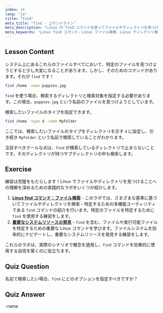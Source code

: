 ```yaml
---
index: 14
lang: "ja"
title: "find"
meta_title: "find - コマンドライン"
meta_description: "Linux の'find'コマンドを使ってファイルやディレクトリを見つける方法を学びましょう。基本的な検索オプションを発見し、Linux のファイル管理スキルを向上させましょう。"
meta_keywords: "Linux find コマンド，Linux ファイル検索，Linux ディレクトリ検索，find コマンド チュートリアル，Linux ファイル管理，初心者 Linux, Linux ガイド"
---
```


## Lesson Content

システム上にあるこれらのファイルすべてにおいて、特定のファイルを見つけようとすると少し大変になることがあります。しかし、そのためのコマンドがあります。それが `find` です！

```bash
find /home -name puppies.jpg
```

`find` を使う場合、検索するディレクトリと検索対象を指定する必要があります。この場合、`puppies.jpg` という名前のファイルを見つけようとしています。

検索したいファイルのタイプを指定できます。

```bash
find /home -type d -name MyFolder
```

ここでは、検索したいファイルのタイプをディレクトリを示す `d` に設定し、引き続き `MyFolder` という名前で検索していることがわかります。

注目すべきクールな点は、`find` が検索しているディレクトリで止まらないことです。そのディレクトリが持つサブディレクトリの中も検索します。

## Exercise

練習は完璧をもたらします！Linux でファイルやディレクトリを見つけることへの理解を深めるための実践的なラボをいくつか紹介します。

1. **[Linux find コマンド：ファイル検索](https://labex.io/ja/labs/linux-linux-find-command-file-searching-219191)** - このラボでは、さまざまな基準に基づいてファイルやディレクトリを検索・特定するための多機能ユーティリティである `find` コマンドの紹介を行います。特定のファイルを特定するために `find` を使用する練習をします。
2. **[重要なシステムリソースの発見](https://labex.io/ja/labs/linux-discover-critical-system-resources-388032)** - `find` を含む、ファイルや実行可能ファイルを特定するための重要な Linux コマンドを学びます。ファイルシステムを効率的にナビゲートし、重要なシステムリソースを発見する練習をします。

これらのラボは、実際のシナリオで概念を適用し、`find` コマンドを効果的に使用する自信を築くのに役立ちます。

## Quiz Question

名前で検索したい場合、`find` にどのオプションを指定すべきですか？

## Quiz Answer

-name
